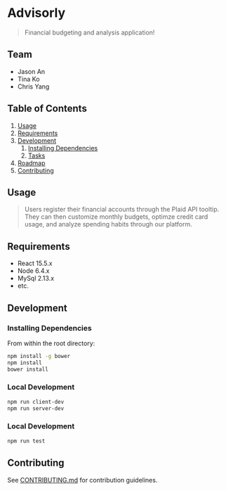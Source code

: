 # Advisorly

> Financial budgeting and analysis application! 

## Team

  - Jason An
  - Tina Ko
  - Chris Yang

## Table of Contents

1. [Usage](#Usage)
1. [Requirements](#requirements)
1. [Development](#development)
    1. [Installing Dependencies](#installing-dependencies)
    1. [Tasks](#tasks)
1. [Roadmap](#roadmap)
1. [Contributing](#contributing)

## Usage

> Users register their financial accounts through the Plaid API tooltip. They can then customize monthly budgets, optimze credit card usage, and analyze spending habits through our platform.

## Requirements

- React 15.5.x
- Node 6.4.x
- MySql 2.13.x 
- etc.

## Development

### Installing Dependencies

From within the root directory:

```sh
npm install -g bower
npm install
bower install
```

### Local Development
```sh 
npm run client-dev
npm run server-dev
```

### Local Development
```sh
npm run test
```

## Contributing

See [CONTRIBUTING.md](CONTRIBUTING.md) for contribution guidelines.
